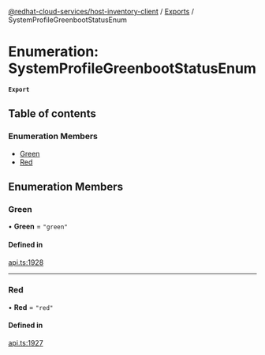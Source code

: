 [@redhat-cloud-services/host-inventory-client](../README.md) / [Exports](../modules.md) / SystemProfileGreenbootStatusEnum

# Enumeration: SystemProfileGreenbootStatusEnum

**`Export`**

## Table of contents

### Enumeration Members

- [Green](SystemProfileGreenbootStatusEnum.md#green)
- [Red](SystemProfileGreenbootStatusEnum.md#red)

## Enumeration Members

### Green

• **Green** = ``"green"``

#### Defined in

[api.ts:1928](https://github.com/RedHatInsights/javascript-clients/blob/master/packages/host-inventory/api.ts#L1928)

___

### Red

• **Red** = ``"red"``

#### Defined in

[api.ts:1927](https://github.com/RedHatInsights/javascript-clients/blob/master/packages/host-inventory/api.ts#L1927)
